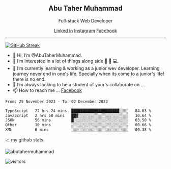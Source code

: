 <h2 style="text-align: center; font-weight: 700">Abu Taher Muhammad</h2>
<p style="text-align: center">Full-stack Web Developer</p>
<p style="text-align: center">
    <a href="#">Linked in</a>
    <a href="#">Instagram</a>
    <a href="#">Facebook</a>
</p>
<hr/>

[![GitHub Streak](http://github-readme-streak-stats.herokuapp.com?user=abutahermuhammad&theme=gotham&hide_border=true&date_format=M%20j%5B%2C%20Y%5D&background=00000000)](https://git.io/streak-stats)

- 👋 Hi, I’m @AbuTaherMuhammad.
- 👀 I’m interested in a lot of things along side 🤖 📖 💻.
- 🌱 I’m currently learning & working as a junior wev developer. Learning journey never end in one's life. Specially when its come to a junior's life! there is no end.
- 💞️ I’m always looking to be a student of your's  collaborate on ...
- 📫 How to reach me ...
[Facebook]('https://www.facebook.com/atmuhammad180')

<!--
AbuTaherMuhammad/AbuTaherMuhammad is a ✨ special ✨ repository because its `README.md` (this file) appears on your GitHub profile.
You can click the Preview link to take a look at your changes.
-->
<!--START_SECTION:waka-->

```txt
From: 25 November 2023 - To: 02 December 2023

TypeScript   22 hrs 24 mins  █████████████████████░░░░   84.03 %
JavaScript   2 hrs 50 mins   ██▓░░░░░░░░░░░░░░░░░░░░░░   10.64 %
JSON         56 mins         █░░░░░░░░░░░░░░░░░░░░░░░░   03.50 %
Other        10 mins         ░░░░░░░░░░░░░░░░░░░░░░░░░   00.66 %
XML          6 mins          ░░░░░░░░░░░░░░░░░░░░░░░░░   00.38 %
```

<!--END_SECTION:waka-->

<!-- https://github.com/abutahermuhammad/github-readme-stats -->
📈 my github stats
<p>
    <img src="https://github-readme-stats.vercel.app/api?username=abutahermuhammad&show_icons=true&theme=gotham" alt="abutahermuhammad" />
</p>

![visitors](https://visitor-badge.glitch.me/badge?page_id=abutahermuhammad.abutahermuhammad&left_color=green&right_color=red)
